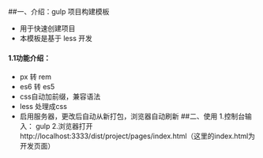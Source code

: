 ##一、介绍：gulp 项目构建模板
* 用于快速创建项目
* 本模板是基于 less 开发
#### 1.1功能介绍：
* px 转 rem
* es6 转 es5
* css自动加前缀，兼容语法
* less 处理成css
* 启用服务器，更改后自动从新打包，浏览器自动刷新
##二、使用
1.控制台输入： gulp
2.浏览器打开http://localhost:3333/dist/project/pages/index.html（这里的index.html为开发页面）